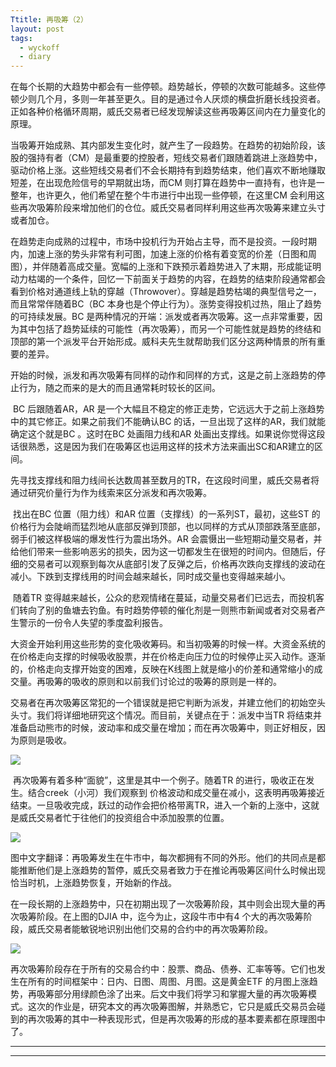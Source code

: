 ```yaml
---
Ttitle: 再吸筹（2）
layout: post
tags:
  - wyckoff
  - diary
---
```


​         在每个长期的大趋势中都会有一些停顿。趋势越长，停顿的次数可能越多。这些停顿少则几个月，多则一年甚至更久。目的是通过令人厌烦的横盘折磨长线投资者。正如各种价格循环周期，威氏交易者已经发现解读这些再吸筹区间内在力量变化的原理。

​        当吸筹开始成熟、其内部发生变化时，就产生了一段趋势。在趋势的初始阶段，该股的强持有者（CM）是最重要的控股者，短线交易者们跟随着跳进上涨趋势中，驱动价格上涨。这些短线交易者们不会长期持有到趋势结束，他们喜欢不断地赚取短差，在出现危险信号的早期就出场，而CM 则打算在趋势中一直持有，也许是一整年，也许更久，他们希望在整个牛市进行中出现一些停顿，在这里CM 会利用这些再次吸筹阶段来增加他们的仓位。威氏交易者同样利用这些再次吸筹来建立头寸或者加仓。

​       在趋势走向成熟的过程中，市场中投机行为开始占主导，而不是投资。一段时期内，加速上涨的势头非常有利可图，加速上涨的价格有着变宽的价差（日图和周图），并伴随着高成交量。宽幅的上涨和下跌预示着趋势进入了末期，形成能证明动力枯竭的一个条件，回忆一下前面关于趋势的内容，在趋势的结束阶段通常都会看到价格对通道线上轨的穿越（Throwover）。穿越是趋势枯竭的典型信号之一，而且常常伴随着BC（BC 本身也是个停止行为）。涨势变得投机过热，阻止了趋势的可持续发展。BC 是两种情况的开端：派发或者再次吸筹。这一点非常重要，因为其中包括了趋势延续的可能性（再次吸筹），而另一个可能性就是趋势的终结和顶部的第一个派发平台开始形成。威科夫先生就帮助我们区分这两种情景的所有重要的差异。

​    开始的时候，派发和再次吸筹有同样的动作和同样的方式，这是之前上涨趋势的停止行为，随之而来的是大的而且通常耗时较长的区间。

​       BC 后跟随着AR，AR 是一个大幅且不稳定的修正走势，它远远大于之前上涨趋势中的其它修正。如果之前我们不能确认BC 的话，一旦出现了这样的AR，我们就能确定这个就是BC 。这时在BC 处画阻力线和AR 处画出支撑线。如果说你觉得这段话很熟悉，这是因为我们在吸筹区也运用这样的技术方法来画出SC和AR建立的区间。

​       先寻找支撑线和阻力线间长达数周甚至数月的TR，在这段时间里，威氏交易者将通过研究价量行为作为线索来区分派发和再次吸筹。

​        找出在BC 位置（阻力线）和AR 位置（支撑线）的一系列ST，最初，这些ST 的价格行为会陡峭而猛烈地从底部反弹到顶部，也以同样的方式从顶部跌落至底部，弱手们被这样极端的爆发性行为震出场外。AR 会震慑出一些短期动量交易者，并给他们带来一些影响恶劣的损失，因为这一切都发生在很短的时间内。但随后，仔细的交易者可以观察到每次从底部引发了反弹之后，价格再次跌向支撑线的波动在减小。下跌到支撑线用的时间会越来越长，同时成交量也变得越来越小。

​       随着TR 变得越来越长，公众的悲观情绪在蔓延，动量交易者们已远去，而投机客们转向了别的鱼塘去钓鱼。有时趋势停顿的催化剂是一则熊市新闻或者对交易者产生警示的一份令人失望的季度盈利报告。

​       大资金开始利用这些形势的变化吸收筹码。和当初吸筹的时候一样。大资金系统的在价格走向支撑的时候吸收股票，并在价格走向压力位的时候停止买入动作。逐渐的，价格走向支撑开始变的困难，反映在K线图上就是缩小的价差和通常缩小的成交量。再吸筹的吸收的原则和以前我们讨论过的吸筹的原则是一样的。

​       交易者在再次吸筹区常犯的一个错误就是把它判断为派发，并建立他们的初始空头头寸。我们将详细地研究这个情况。而目前，关键点在于：派发中当TR 将结束并准备启动熊市的时候，波动率和成交量在增加；而在再次吸筹中，则正好相反，因为原则是吸收。                 

![](http://7xo9zb.com1.z0.glb.clouddn.com/14377163803422087907829.jpg)

​          再次吸筹有着多种“面貌”，这里是其中一个例子。随着TR 的进行，吸收正在发生。结合creek（小河）我们观察到 价格波动和成交量在减小，这表明再吸筹接近结束。一旦吸收完成，跃过的动作会把价格带离TR，进入一个新的上涨中，这就是威氏交易者忙于往他们的投资组合中添加股票的位置。

![](http://7xo9zb.com1.z0.glb.clouddn.com/1437716659668712437666.png)

​        图中文字翻译：再吸筹发生在牛市中，每次都拥有不同的外形。他们的共同点是都能推断他们是上涨趋势的暂停，威氏交易者致力于在推论再吸筹区间什么时候出现恰当时机，上涨趋势恢复，开始新的作战。

​           在一段长期的上涨趋势中，只在初期出现了一次吸筹阶段，其中则会出现大量的再次吸筹阶段。在上图的DJIA 中，迄今为止，这段牛市中有4 个大的再次吸筹阶段，威氏交易者能敏锐地识别出他们交易的合约中的再次吸筹阶段。

![](http://7xo9zb.com1.z0.glb.clouddn.com/14377168754271921121291.png)

再次吸筹阶段存在于所有的交易合约中：股票、商品、债券、汇率等等。它们也发生在所有的时间框架中：日内、日图、周图、月图。这是黄金ETF 的月图上涨趋势，再吸筹部分用绿颜色涂了出来。后文中我们将学习和掌握大量的再次吸筹模式。这次的作业是，研究本文的再次吸筹图解，并熟悉它，它只是威氏交易员会碰到的再次吸筹的其中一种表现形式，但是再次吸筹的形成的基本要素都在原理图中了。

----

----